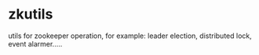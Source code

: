 # zkutils
utils for zookeeper operation, for example: leader election, distributed lock, event alarmer.....
